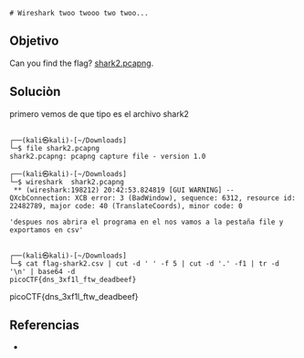 	# Wireshark twoo twooo two twoo...
## Objetivo
Can you find the flag? [shark2.pcapng](https://mercury.picoctf.net/static/7b8e53329b34946177a9b5f2860a0292/shark2.pcapng).

## Soluciòn
primero vemos de que tipo es el archivo shark2 
```shell

┌──(kali㉿kali)-[~/Downloads]
└─$ file shark2.pcapng
shark2.pcapng: pcapng capture file - version 1.0
                                                                             
┌──(kali㉿kali)-[~/Downloads]
└─$ wireshark  shark2.pcapng 
 ** (wireshark:198212) 20:42:53.824819 [GUI WARNING] -- QXcbConnection: XCB error: 3 (BadWindow), sequence: 6312, resource id: 22482789, major code: 40 (TranslateCoords), minor code: 0

'despues nos abrira el programa en el nos vamos a la pestaña file y exportamos en csv'


┌──(kali㉿kali)-[~/Downloads]
└─$ cat flag-shark2.csv | cut -d ' ' -f 5 | cut -d '.' -f1 | tr -d '\n' | base64 -d
picoCTF{dns_3xf1l_ftw_deadbeef}                                                                                                                                                                       

```
picoCTF{dns_3xf1l_ftw_deadbeef}

## Referencias
- []()
